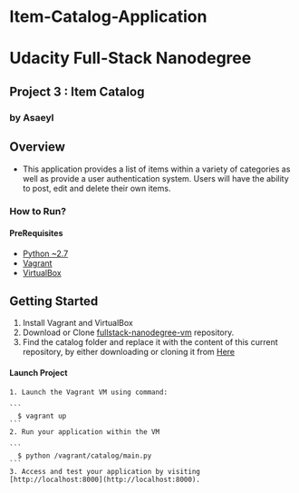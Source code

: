 # Item-Catalog-Application
# Udacity Full-Stack Nanodegree
## Project 3 : Item Catalog
### by Asaeyl

## Overview
* This application  provides a list of items within a variety of categories as well as provide a user authentication system.  Users will have the ability to post, edit and delete their own items.

### How to Run?

#### PreRequisites
  * [Python ~2.7](https://www.python.org/)
  * [Vagrant](https://www.vagrantup.com/)
  * [VirtualBox](https://www.virtualbox.org/)

## Getting Started
  1. Install Vagrant and VirtualBox
  2. Download or Clone [fullstack-nanodegree-vm](https://github.com/udacity/fullstack-nanodegree-vm) repository.
  3. Find the catalog folder and replace it with the content of this current repository, by either downloading or cloning it from
  [Here](https://github.com/sagarchoudhary96/P5-Item-Catalog)

#### Launch Project
    1. Launch the Vagrant VM using command:

    ```
      $ vagrant up
    ```
    2. Run your application within the VM

    ```
      $ python /vagrant/catalog/main.py
    ```
    3. Access and test your application by visiting [http://localhost:8000](http://localhost:8000).
